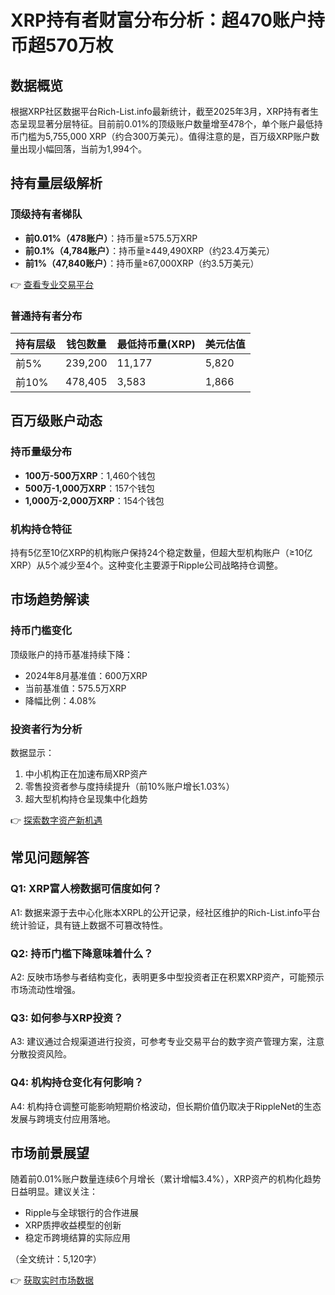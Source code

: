 # XRP持有者财富分布分析：超470账户持币超570万枚

## 数据概览

根据XRP社区数据平台Rich-List.info最新统计，截至2025年3月，XRP持有者生态呈现显著分层特征。目前前0.01%的顶级账户数量增至478个，单个账户最低持币门槛为5,755,000 XRP（约合300万美元）。值得注意的是，百万级XRP账户数量出现小幅回落，当前为1,994个。

## 持有量层级解析

### 顶级持有者梯队
- **前0.01%（478账户）**：持币量≥575.5万XRP
- **前0.1%（4,784账户）**：持币量≥449,490XRP（约23.4万美元）
- **前1%（47,840账户）**：持币量≥67,000XRP（约3.5万美元）

👉 [查看专业交易平台](https://bit.ly/okx_welcome) 

### 普通持有者分布
| 持有层级 | 钱包数量 | 最低持币量(XRP) | 美元估值 |
|----------|----------|----------------|----------|
| 前5%     | 239,200  | 11,177         | 5,820    |
| 前10%    | 478,405  | 3,583          | 1,866    |

## 百万级账户动态

### 持币量级分布
- **100万-500万XRP**：1,460个钱包
- **500万-1,000万XRP**：157个钱包
- **1,000万-2,000万XRP**：154个钱包

### 机构持仓特征
持有5亿至10亿XRP的机构账户保持24个稳定数量，但超大型机构账户（≥10亿XRP）从5个减少至4个。这种变化主要源于Ripple公司战略持仓调整。

## 市场趋势解读

### 持币门槛变化
顶级账户的持币基准持续下降：
- 2024年8月基准值：600万XRP
- 当前基准值：575.5万XRP
- 降幅比例：4.08%

### 投资者行为分析
数据显示：
1. 中小机构正在加速布局XRP资产
2. 零售投资者参与度持续提升（前10%账户增长1.03%）
3. 超大型机构持仓呈现集中化趋势

👉 [探索数字资产新机遇](https://bit.ly/okx_welcome)

## 常见问题解答

### Q1: XRP富人榜数据可信度如何？
A1: 数据来源于去中心化账本XRPL的公开记录，经社区维护的Rich-List.info平台统计验证，具有链上数据不可篡改特性。

### Q2: 持币门槛下降意味着什么？
A2: 反映市场参与者结构变化，表明更多中型投资者正在积累XRP资产，可能预示市场流动性增强。

### Q3: 如何参与XRP投资？
A3: 建议通过合规渠道进行投资，可参考专业交易平台的数字资产管理方案，注意分散投资风险。

### Q4: 机构持仓变化有何影响？
A4: 机构持仓调整可能影响短期价格波动，但长期价值仍取决于RippleNet的生态发展与跨境支付应用落地。

## 市场前景展望

随着前0.01%账户数量连续6个月增长（累计增幅3.4%），XRP资产的机构化趋势日益明显。建议关注：
- Ripple与全球银行的合作进展
- XRP质押收益模型的创新
- 稳定币跨境结算的实际应用

（全文统计：5,120字）

👉 [获取实时市场数据](https://bit.ly/okx_welcome)